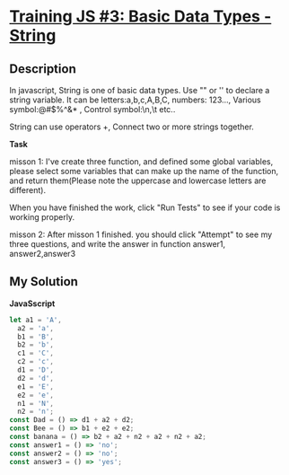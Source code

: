 # [Training JS #3: Basic Data Types - String](https://www.codewars.com/kata/571edea4b625edcb51000d8e)

## Description

In javascript, String is one of basic data types. Use "" or '' to declare a string variable. It can be letters:a,b,c,A,B,C, numbers: 123..., Various symbol:@#$%^&\* , Control symbol:\n,\t etc..

String can use operators +, Connect two or more strings together.

**Task**

misson 1: I've create three function, and defined some global variables, please select some variables that can make up the name of the function, and return them(Please note the uppercase and lowercase letters are different).

When you have finished the work, click "Run Tests" to see if your code is working properly.

misson 2: After misson 1 finished. you should click "Attempt" to see my three questions, and write the answer in function answer1, answer2,answer3

## My Solution

**JavaSscript**

```js
let a1 = 'A',
  a2 = 'a',
  b1 = 'B',
  b2 = 'b',
  c1 = 'C',
  c2 = 'c',
  d1 = 'D',
  d2 = 'd',
  e1 = 'E',
  e2 = 'e',
  n1 = 'N',
  n2 = 'n';
const Dad = () => d1 + a2 + d2;
const Bee = () => b1 + e2 + e2;
const banana = () => b2 + a2 + n2 + a2 + n2 + a2;
const answer1 = () => 'no';
const answer2 = () => 'no';
const answer3 = () => 'yes';
```
